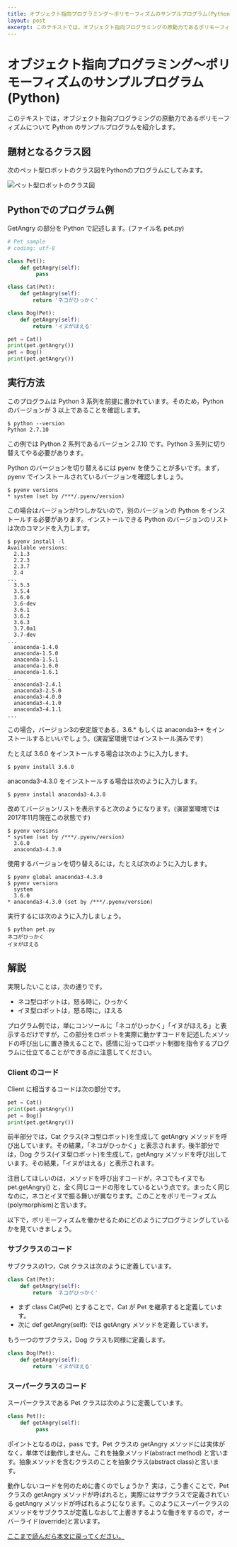 ```yaml
---
title: オブジェクト指向プログラミング〜ポリモーフィズムのサンプルプログラム(Python)
layout: post
excerpt: このテキストでは，オブジェクト指向プログラミングの原動力であるポリモーフィズムについて Python のサンプルプログラムを紹介します。
---
```

# オブジェクト指向プログラミング〜ポリモーフィズムのサンプルプログラム(Python)

このテキストでは，オブジェクト指向プログラミングの原動力であるポリモーフィズムについて Python のサンプルプログラムを紹介します。

## 題材となるクラス図

次のペット型ロボットのクラス図をPythonのプログラムにしてみます。

![ペット型ロボットのクラス図](/assets/images/pet-uml.png)

## Pythonでのプログラム例

GetAngry の部分を Python で記述します。(ファイル名 pet.py)

```python
# Pet sample
# coding: utf-8

class Pet():
    def getAngry(self):
         pass

class Cat(Pet):
    def getAngry(self):
        return 'ネコがひっかく'

class Dog(Pet):
    def getAngry(self):
        return 'イヌがほえる'

pet = Cat()
print(pet.getAngry())
pet = Dog()
print(pet.getAngry())
```

## 実行方法

このプログラムは Python 3 系列を前提に書かれています。そのため，Python のバージョンが 3 以上であることを確認します。

```
$ python --version
Python 2.7.10
```

この例では Python 2 系列であるバージョン 2.7.10 です。Python 3 系列に切り替えてやる必要があります。

Python のバージョンを切り替えるには pyenv を使うことが多いです。まず，pyenv でインストールされているバージョンを確認しましょう。

```
$ pyenv versions
* system (set by /***/.pyenv/version)
```

この場合はバージョンが1つしかないので，別のバージョンの Python をインストールする必要があります。インストールできる Python のバージョンのリストは次のコマンドを入力します。

```
$ pyenv install -l
Available versions:
  2.1.3
  2.2.3
  2.3.7
  2.4
...
  3.5.3
  3.5.4
  3.6.0
  3.6-dev
  3.6.1
  3.6.2
  3.6.3
  3.7.0a1
  3.7-dev
...
  anaconda-1.4.0
  anaconda-1.5.0
  anaconda-1.5.1
  anaconda-1.6.0
  anaconda-1.6.1
...
  anaconda3-2.4.1
  anaconda3-2.5.0
  anaconda3-4.0.0
  anaconda3-4.1.0
  anaconda3-4.1.1
...
```

この場合，バージョン3の安定版である，3.6.* もしくは anaconda3-* をインストールするといいでしょう。(演習室環境ではインストール済みです)

たとえば 3.6.0 をインストールする場合は次のように入力します。

```
$ pyenv install 3.6.0
```

anaconda3-4.3.0 をインストールする場合は次のように入力します。

```
$ pyenv install anaconda3-4.3.0
```

改めてバージョンリストを表示すると次のようになります。(演習室環境では2017年11月現在この状態です)

```
$ pyenv versions
* system (set by /***/.pyenv/version)
  3.6.0
  anaconda3-4.3.0
```

使用するバージョンを切り替えるには，たとえば次のように入力します。

```
$ pyenv global anaconda3-4.3.0
$ pyenv versions
  system
  3.6.0
* anaconda3-4.3.0 (set by /***/.pyenv/version)
```

実行するには次のように入力しましょう。

```
$ python pet.py
ネコがひっかく
イヌがほえる
```

## 解説

実現したいことは，次の通りです。

* ネコ型ロボットは，怒る時に，ひっかく
* イヌ型ロボットは，怒る時に，ほえる

プログラム例では，単にコンソールに「ネコがひっかく」「イヌがほえる」と表示するだけですが，この部分をロボットを実際に動かすコードを記述したメソッドの呼び出しに置き換えることで，感情に沿ってロボット制御を指令するプログラムに仕立てることができる点に注意してください。

### Client のコード

Client に相当するコードは次の部分です。

```python
pet = Cat()
print(pet.getAngry())
pet = Dog()
print(pet.getAngry())
```

前半部分では，Cat クラス(ネコ型ロボット)を生成して getAngry メソッドを呼び出しています。その結果，「ネコがひっかく」と表示されます。後半部分では，Dog クラス(イヌ型ロボット)を生成して，getAngry メソッドを呼び出しています。その結果，「イヌがほえる」と表示されます。

注目してほしいのは，メソッドを呼び出すコードが，ネコでもイヌでも pet.getAngry() と，全く同じコードの形をしているという点です。まったく同じなのに，ネコとイヌで振る舞いが異なります。このことをポリモーフィズム(polymorphism)と言います。

以下で，ポリモーフィズムを働かせるためにどのようにプログラミングしているかを見ていきましょう。

### サブクラスのコード

サブクラスの1つ，Cat クラスは次のように定義しています。

```python
class Cat(Pet):
    def getAngry(self):
        return 'ネコがひっかく'
```

* まず class Cat(Pet) とすることで，Cat が Pet を継承すると定義しています。
* 次に def getAngry(self): では getAngry メソッドを定義しています。

もう一つのサブクラス，Dog クラスも同様に定義します。

```python
class Dog(Pet):
    def getAngry(self):
        return 'イヌがほえる'
```

### スーパークラスのコード

スーパークラスである Pet クラスは次のように定義しています。

```python
class Pet():
    def getAngry(self):
         pass
```

ポイントとなるのは，pass です。Pet クラスの getAngry メソッドには実体がなく，単体では動作しません。これを抽象メソッド(abstract method) と言います。抽象メソッドを含むクラスのことを抽象クラス(abstract class)と言います。

動作しないコードを何のために書くのでしょうか？ 実は，こう書くことで，Pet クラスの getAngry メソッドが呼ばれると，実際にはサブクラスで定義されている getAngry メソッドが呼ばれるようになります。このようにスーパークラスのメソッドをサブクラスが定義しなおして上書きするような働きをするので，オーバーライド(override)と言います。

[ここまで読んだら本文に戻ってください。](/e-learning/OOPpolymorphism.html#ex)
